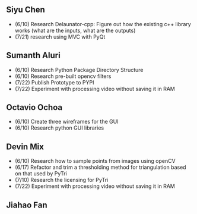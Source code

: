 ## Siyu Chen  
* (6/10) Research Delaunator-cpp: Figure out how the existing c++ library works (what are the inputs, what are the outputs)
* (7/21) research using MVC with PyQt

## Sumanth Aluri
* (6/10) Research Python Package Directory Structure
* (6/10) Research pre-built opencv filters
* (7/22) Publish Prototype to PYPI
* (7/22) Experiment with processing video without saving it in RAM

## Octavio Ochoa
* (6/10) Create three wireframes for the GUI
* (6/10) Research python GUI libraries

## Devin Mix
* (6/10) Research how to sample points from images using openCV
* (6/17) Refactor and trim a thresholding method for triangulation based on that used by PyTri
* (7/10) Research the licensing for PyTri
* (7/22) Experiment with processing video without saving it in RAM

## Jiahao Fan

